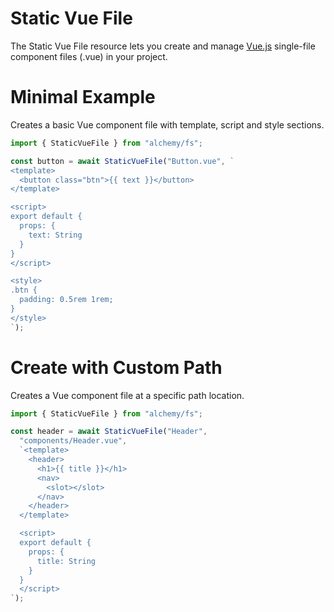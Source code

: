 # Static Vue File

The Static Vue File resource lets you create and manage [Vue.js](https://vuejs.org/) single-file component files (.vue) in your project.

# Minimal Example

Creates a basic Vue component file with template, script and style sections.

```ts
import { StaticVueFile } from "alchemy/fs";

const button = await StaticVueFile("Button.vue", `
<template>
  <button class="btn">{{ text }}</button>
</template>

<script>
export default {
  props: {
    text: String
  }
}
</script>

<style>
.btn {
  padding: 0.5rem 1rem;
}
</style>
`);
```

# Create with Custom Path

Creates a Vue component file at a specific path location.

```ts
import { StaticVueFile } from "alchemy/fs";

const header = await StaticVueFile("Header", 
  "components/Header.vue",
  `<template>
    <header>
      <h1>{{ title }}</h1>
      <nav>
        <slot></slot>
      </nav>
    </header>
  </template>

  <script>
  export default {
    props: {
      title: String
    }
  }
  </script>
`);
```